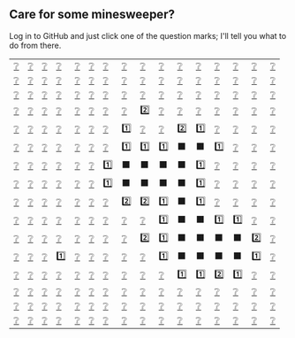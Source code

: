 ## Care for some minesweeper?
Log in to GitHub and just click one of the question marks; I'll tell you what to do from there.

|||||||||||||||||
|-|-|-|-|-|-|-|-|-|-|-|-|-|-|-|-|
[❔](https://github.com/forkpoweroutlet/forkpoweroutlet/issues/new?title=game_dig%20[0,0]&body=Replace+game_dig+with+game_flag+if+you+want+to+flag+a+square.+Click+Submit+new+issue+to+make+your+move.)|[❔](https://github.com/forkpoweroutlet/forkpoweroutlet/issues/new?title=game_dig%20[1,0]&body=Replace+game_dig+with+game_flag+if+you+want+to+flag+a+square.+Click+Submit+new+issue+to+make+your+move.)|[❔](https://github.com/forkpoweroutlet/forkpoweroutlet/issues/new?title=game_dig%20[2,0]&body=Replace+game_dig+with+game_flag+if+you+want+to+flag+a+square.+Click+Submit+new+issue+to+make+your+move.)|[❔](https://github.com/forkpoweroutlet/forkpoweroutlet/issues/new?title=game_dig%20[3,0]&body=Replace+game_dig+with+game_flag+if+you+want+to+flag+a+square.+Click+Submit+new+issue+to+make+your+move.)|[❔](https://github.com/forkpoweroutlet/forkpoweroutlet/issues/new?title=game_dig%20[4,0]&body=Replace+game_dig+with+game_flag+if+you+want+to+flag+a+square.+Click+Submit+new+issue+to+make+your+move.)|[❔](https://github.com/forkpoweroutlet/forkpoweroutlet/issues/new?title=game_dig%20[5,0]&body=Replace+game_dig+with+game_flag+if+you+want+to+flag+a+square.+Click+Submit+new+issue+to+make+your+move.)|[❔](https://github.com/forkpoweroutlet/forkpoweroutlet/issues/new?title=game_dig%20[6,0]&body=Replace+game_dig+with+game_flag+if+you+want+to+flag+a+square.+Click+Submit+new+issue+to+make+your+move.)|[❔](https://github.com/forkpoweroutlet/forkpoweroutlet/issues/new?title=game_dig%20[7,0]&body=Replace+game_dig+with+game_flag+if+you+want+to+flag+a+square.+Click+Submit+new+issue+to+make+your+move.)|[❔](https://github.com/forkpoweroutlet/forkpoweroutlet/issues/new?title=game_dig%20[8,0]&body=Replace+game_dig+with+game_flag+if+you+want+to+flag+a+square.+Click+Submit+new+issue+to+make+your+move.)|[❔](https://github.com/forkpoweroutlet/forkpoweroutlet/issues/new?title=game_dig%20[9,0]&body=Replace+game_dig+with+game_flag+if+you+want+to+flag+a+square.+Click+Submit+new+issue+to+make+your+move.)|[❔](https://github.com/forkpoweroutlet/forkpoweroutlet/issues/new?title=game_dig%20[10,0]&body=Replace+game_dig+with+game_flag+if+you+want+to+flag+a+square.+Click+Submit+new+issue+to+make+your+move.)|[❔](https://github.com/forkpoweroutlet/forkpoweroutlet/issues/new?title=game_dig%20[11,0]&body=Replace+game_dig+with+game_flag+if+you+want+to+flag+a+square.+Click+Submit+new+issue+to+make+your+move.)|[❔](https://github.com/forkpoweroutlet/forkpoweroutlet/issues/new?title=game_dig%20[12,0]&body=Replace+game_dig+with+game_flag+if+you+want+to+flag+a+square.+Click+Submit+new+issue+to+make+your+move.)|[❔](https://github.com/forkpoweroutlet/forkpoweroutlet/issues/new?title=game_dig%20[13,0]&body=Replace+game_dig+with+game_flag+if+you+want+to+flag+a+square.+Click+Submit+new+issue+to+make+your+move.)|[❔](https://github.com/forkpoweroutlet/forkpoweroutlet/issues/new?title=game_dig%20[14,0]&body=Replace+game_dig+with+game_flag+if+you+want+to+flag+a+square.+Click+Submit+new+issue+to+make+your+move.)|[❔](https://github.com/forkpoweroutlet/forkpoweroutlet/issues/new?title=game_dig%20[15,0]&body=Replace+game_dig+with+game_flag+if+you+want+to+flag+a+square.+Click+Submit+new+issue+to+make+your+move.)
[❔](https://github.com/forkpoweroutlet/forkpoweroutlet/issues/new?title=game_dig%20[0,1]&body=Replace+game_dig+with+game_flag+if+you+want+to+flag+a+square.+Click+Submit+new+issue+to+make+your+move.)|[❔](https://github.com/forkpoweroutlet/forkpoweroutlet/issues/new?title=game_dig%20[1,1]&body=Replace+game_dig+with+game_flag+if+you+want+to+flag+a+square.+Click+Submit+new+issue+to+make+your+move.)|[❔](https://github.com/forkpoweroutlet/forkpoweroutlet/issues/new?title=game_dig%20[2,1]&body=Replace+game_dig+with+game_flag+if+you+want+to+flag+a+square.+Click+Submit+new+issue+to+make+your+move.)|[❔](https://github.com/forkpoweroutlet/forkpoweroutlet/issues/new?title=game_dig%20[3,1]&body=Replace+game_dig+with+game_flag+if+you+want+to+flag+a+square.+Click+Submit+new+issue+to+make+your+move.)|[❔](https://github.com/forkpoweroutlet/forkpoweroutlet/issues/new?title=game_dig%20[4,1]&body=Replace+game_dig+with+game_flag+if+you+want+to+flag+a+square.+Click+Submit+new+issue+to+make+your+move.)|[❔](https://github.com/forkpoweroutlet/forkpoweroutlet/issues/new?title=game_dig%20[5,1]&body=Replace+game_dig+with+game_flag+if+you+want+to+flag+a+square.+Click+Submit+new+issue+to+make+your+move.)|[❔](https://github.com/forkpoweroutlet/forkpoweroutlet/issues/new?title=game_dig%20[6,1]&body=Replace+game_dig+with+game_flag+if+you+want+to+flag+a+square.+Click+Submit+new+issue+to+make+your+move.)|[❔](https://github.com/forkpoweroutlet/forkpoweroutlet/issues/new?title=game_dig%20[7,1]&body=Replace+game_dig+with+game_flag+if+you+want+to+flag+a+square.+Click+Submit+new+issue+to+make+your+move.)|[❔](https://github.com/forkpoweroutlet/forkpoweroutlet/issues/new?title=game_dig%20[8,1]&body=Replace+game_dig+with+game_flag+if+you+want+to+flag+a+square.+Click+Submit+new+issue+to+make+your+move.)|[❔](https://github.com/forkpoweroutlet/forkpoweroutlet/issues/new?title=game_dig%20[9,1]&body=Replace+game_dig+with+game_flag+if+you+want+to+flag+a+square.+Click+Submit+new+issue+to+make+your+move.)|[❔](https://github.com/forkpoweroutlet/forkpoweroutlet/issues/new?title=game_dig%20[10,1]&body=Replace+game_dig+with+game_flag+if+you+want+to+flag+a+square.+Click+Submit+new+issue+to+make+your+move.)|[❔](https://github.com/forkpoweroutlet/forkpoweroutlet/issues/new?title=game_dig%20[11,1]&body=Replace+game_dig+with+game_flag+if+you+want+to+flag+a+square.+Click+Submit+new+issue+to+make+your+move.)|[❔](https://github.com/forkpoweroutlet/forkpoweroutlet/issues/new?title=game_dig%20[12,1]&body=Replace+game_dig+with+game_flag+if+you+want+to+flag+a+square.+Click+Submit+new+issue+to+make+your+move.)|[❔](https://github.com/forkpoweroutlet/forkpoweroutlet/issues/new?title=game_dig%20[13,1]&body=Replace+game_dig+with+game_flag+if+you+want+to+flag+a+square.+Click+Submit+new+issue+to+make+your+move.)|[❔](https://github.com/forkpoweroutlet/forkpoweroutlet/issues/new?title=game_dig%20[14,1]&body=Replace+game_dig+with+game_flag+if+you+want+to+flag+a+square.+Click+Submit+new+issue+to+make+your+move.)|[❔](https://github.com/forkpoweroutlet/forkpoweroutlet/issues/new?title=game_dig%20[15,1]&body=Replace+game_dig+with+game_flag+if+you+want+to+flag+a+square.+Click+Submit+new+issue+to+make+your+move.)
[❔](https://github.com/forkpoweroutlet/forkpoweroutlet/issues/new?title=game_dig%20[0,2]&body=Replace+game_dig+with+game_flag+if+you+want+to+flag+a+square.+Click+Submit+new+issue+to+make+your+move.)|[❔](https://github.com/forkpoweroutlet/forkpoweroutlet/issues/new?title=game_dig%20[1,2]&body=Replace+game_dig+with+game_flag+if+you+want+to+flag+a+square.+Click+Submit+new+issue+to+make+your+move.)|[❔](https://github.com/forkpoweroutlet/forkpoweroutlet/issues/new?title=game_dig%20[2,2]&body=Replace+game_dig+with+game_flag+if+you+want+to+flag+a+square.+Click+Submit+new+issue+to+make+your+move.)|[❔](https://github.com/forkpoweroutlet/forkpoweroutlet/issues/new?title=game_dig%20[3,2]&body=Replace+game_dig+with+game_flag+if+you+want+to+flag+a+square.+Click+Submit+new+issue+to+make+your+move.)|[❔](https://github.com/forkpoweroutlet/forkpoweroutlet/issues/new?title=game_dig%20[4,2]&body=Replace+game_dig+with+game_flag+if+you+want+to+flag+a+square.+Click+Submit+new+issue+to+make+your+move.)|[❔](https://github.com/forkpoweroutlet/forkpoweroutlet/issues/new?title=game_dig%20[5,2]&body=Replace+game_dig+with+game_flag+if+you+want+to+flag+a+square.+Click+Submit+new+issue+to+make+your+move.)|[❔](https://github.com/forkpoweroutlet/forkpoweroutlet/issues/new?title=game_dig%20[6,2]&body=Replace+game_dig+with+game_flag+if+you+want+to+flag+a+square.+Click+Submit+new+issue+to+make+your+move.)|[❔](https://github.com/forkpoweroutlet/forkpoweroutlet/issues/new?title=game_dig%20[7,2]&body=Replace+game_dig+with+game_flag+if+you+want+to+flag+a+square.+Click+Submit+new+issue+to+make+your+move.)|[❔](https://github.com/forkpoweroutlet/forkpoweroutlet/issues/new?title=game_dig%20[8,2]&body=Replace+game_dig+with+game_flag+if+you+want+to+flag+a+square.+Click+Submit+new+issue+to+make+your+move.)|[❔](https://github.com/forkpoweroutlet/forkpoweroutlet/issues/new?title=game_dig%20[9,2]&body=Replace+game_dig+with+game_flag+if+you+want+to+flag+a+square.+Click+Submit+new+issue+to+make+your+move.)|[❔](https://github.com/forkpoweroutlet/forkpoweroutlet/issues/new?title=game_dig%20[10,2]&body=Replace+game_dig+with+game_flag+if+you+want+to+flag+a+square.+Click+Submit+new+issue+to+make+your+move.)|[❔](https://github.com/forkpoweroutlet/forkpoweroutlet/issues/new?title=game_dig%20[11,2]&body=Replace+game_dig+with+game_flag+if+you+want+to+flag+a+square.+Click+Submit+new+issue+to+make+your+move.)|[❔](https://github.com/forkpoweroutlet/forkpoweroutlet/issues/new?title=game_dig%20[12,2]&body=Replace+game_dig+with+game_flag+if+you+want+to+flag+a+square.+Click+Submit+new+issue+to+make+your+move.)|[❔](https://github.com/forkpoweroutlet/forkpoweroutlet/issues/new?title=game_dig%20[13,2]&body=Replace+game_dig+with+game_flag+if+you+want+to+flag+a+square.+Click+Submit+new+issue+to+make+your+move.)|[❔](https://github.com/forkpoweroutlet/forkpoweroutlet/issues/new?title=game_dig%20[14,2]&body=Replace+game_dig+with+game_flag+if+you+want+to+flag+a+square.+Click+Submit+new+issue+to+make+your+move.)|[❔](https://github.com/forkpoweroutlet/forkpoweroutlet/issues/new?title=game_dig%20[15,2]&body=Replace+game_dig+with+game_flag+if+you+want+to+flag+a+square.+Click+Submit+new+issue+to+make+your+move.)
[❔](https://github.com/forkpoweroutlet/forkpoweroutlet/issues/new?title=game_dig%20[0,3]&body=Replace+game_dig+with+game_flag+if+you+want+to+flag+a+square.+Click+Submit+new+issue+to+make+your+move.)|[❔](https://github.com/forkpoweroutlet/forkpoweroutlet/issues/new?title=game_dig%20[1,3]&body=Replace+game_dig+with+game_flag+if+you+want+to+flag+a+square.+Click+Submit+new+issue+to+make+your+move.)|[❔](https://github.com/forkpoweroutlet/forkpoweroutlet/issues/new?title=game_dig%20[2,3]&body=Replace+game_dig+with+game_flag+if+you+want+to+flag+a+square.+Click+Submit+new+issue+to+make+your+move.)|[❔](https://github.com/forkpoweroutlet/forkpoweroutlet/issues/new?title=game_dig%20[3,3]&body=Replace+game_dig+with+game_flag+if+you+want+to+flag+a+square.+Click+Submit+new+issue+to+make+your+move.)|[❔](https://github.com/forkpoweroutlet/forkpoweroutlet/issues/new?title=game_dig%20[4,3]&body=Replace+game_dig+with+game_flag+if+you+want+to+flag+a+square.+Click+Submit+new+issue+to+make+your+move.)|[❔](https://github.com/forkpoweroutlet/forkpoweroutlet/issues/new?title=game_dig%20[5,3]&body=Replace+game_dig+with+game_flag+if+you+want+to+flag+a+square.+Click+Submit+new+issue+to+make+your+move.)|[❔](https://github.com/forkpoweroutlet/forkpoweroutlet/issues/new?title=game_dig%20[6,3]&body=Replace+game_dig+with+game_flag+if+you+want+to+flag+a+square.+Click+Submit+new+issue+to+make+your+move.)|[❔](https://github.com/forkpoweroutlet/forkpoweroutlet/issues/new?title=game_dig%20[7,3]&body=Replace+game_dig+with+game_flag+if+you+want+to+flag+a+square.+Click+Submit+new+issue+to+make+your+move.)|2️⃣|[❔](https://github.com/forkpoweroutlet/forkpoweroutlet/issues/new?title=game_dig%20[9,3]&body=Replace+game_dig+with+game_flag+if+you+want+to+flag+a+square.+Click+Submit+new+issue+to+make+your+move.)|[❔](https://github.com/forkpoweroutlet/forkpoweroutlet/issues/new?title=game_dig%20[10,3]&body=Replace+game_dig+with+game_flag+if+you+want+to+flag+a+square.+Click+Submit+new+issue+to+make+your+move.)|[❔](https://github.com/forkpoweroutlet/forkpoweroutlet/issues/new?title=game_dig%20[11,3]&body=Replace+game_dig+with+game_flag+if+you+want+to+flag+a+square.+Click+Submit+new+issue+to+make+your+move.)|[❔](https://github.com/forkpoweroutlet/forkpoweroutlet/issues/new?title=game_dig%20[12,3]&body=Replace+game_dig+with+game_flag+if+you+want+to+flag+a+square.+Click+Submit+new+issue+to+make+your+move.)|[❔](https://github.com/forkpoweroutlet/forkpoweroutlet/issues/new?title=game_dig%20[13,3]&body=Replace+game_dig+with+game_flag+if+you+want+to+flag+a+square.+Click+Submit+new+issue+to+make+your+move.)|[❔](https://github.com/forkpoweroutlet/forkpoweroutlet/issues/new?title=game_dig%20[14,3]&body=Replace+game_dig+with+game_flag+if+you+want+to+flag+a+square.+Click+Submit+new+issue+to+make+your+move.)|[❔](https://github.com/forkpoweroutlet/forkpoweroutlet/issues/new?title=game_dig%20[15,3]&body=Replace+game_dig+with+game_flag+if+you+want+to+flag+a+square.+Click+Submit+new+issue+to+make+your+move.)
[❔](https://github.com/forkpoweroutlet/forkpoweroutlet/issues/new?title=game_dig%20[0,4]&body=Replace+game_dig+with+game_flag+if+you+want+to+flag+a+square.+Click+Submit+new+issue+to+make+your+move.)|[❔](https://github.com/forkpoweroutlet/forkpoweroutlet/issues/new?title=game_dig%20[1,4]&body=Replace+game_dig+with+game_flag+if+you+want+to+flag+a+square.+Click+Submit+new+issue+to+make+your+move.)|[❔](https://github.com/forkpoweroutlet/forkpoweroutlet/issues/new?title=game_dig%20[2,4]&body=Replace+game_dig+with+game_flag+if+you+want+to+flag+a+square.+Click+Submit+new+issue+to+make+your+move.)|[❔](https://github.com/forkpoweroutlet/forkpoweroutlet/issues/new?title=game_dig%20[3,4]&body=Replace+game_dig+with+game_flag+if+you+want+to+flag+a+square.+Click+Submit+new+issue+to+make+your+move.)|[❔](https://github.com/forkpoweroutlet/forkpoweroutlet/issues/new?title=game_dig%20[4,4]&body=Replace+game_dig+with+game_flag+if+you+want+to+flag+a+square.+Click+Submit+new+issue+to+make+your+move.)|[❔](https://github.com/forkpoweroutlet/forkpoweroutlet/issues/new?title=game_dig%20[5,4]&body=Replace+game_dig+with+game_flag+if+you+want+to+flag+a+square.+Click+Submit+new+issue+to+make+your+move.)|[❔](https://github.com/forkpoweroutlet/forkpoweroutlet/issues/new?title=game_dig%20[6,4]&body=Replace+game_dig+with+game_flag+if+you+want+to+flag+a+square.+Click+Submit+new+issue+to+make+your+move.)|1️⃣|[❔](https://github.com/forkpoweroutlet/forkpoweroutlet/issues/new?title=game_dig%20[8,4]&body=Replace+game_dig+with+game_flag+if+you+want+to+flag+a+square.+Click+Submit+new+issue+to+make+your+move.)|[❔](https://github.com/forkpoweroutlet/forkpoweroutlet/issues/new?title=game_dig%20[9,4]&body=Replace+game_dig+with+game_flag+if+you+want+to+flag+a+square.+Click+Submit+new+issue+to+make+your+move.)|2️⃣|1️⃣|[❔](https://github.com/forkpoweroutlet/forkpoweroutlet/issues/new?title=game_dig%20[12,4]&body=Replace+game_dig+with+game_flag+if+you+want+to+flag+a+square.+Click+Submit+new+issue+to+make+your+move.)|[❔](https://github.com/forkpoweroutlet/forkpoweroutlet/issues/new?title=game_dig%20[13,4]&body=Replace+game_dig+with+game_flag+if+you+want+to+flag+a+square.+Click+Submit+new+issue+to+make+your+move.)|[❔](https://github.com/forkpoweroutlet/forkpoweroutlet/issues/new?title=game_dig%20[14,4]&body=Replace+game_dig+with+game_flag+if+you+want+to+flag+a+square.+Click+Submit+new+issue+to+make+your+move.)|[❔](https://github.com/forkpoweroutlet/forkpoweroutlet/issues/new?title=game_dig%20[15,4]&body=Replace+game_dig+with+game_flag+if+you+want+to+flag+a+square.+Click+Submit+new+issue+to+make+your+move.)
[❔](https://github.com/forkpoweroutlet/forkpoweroutlet/issues/new?title=game_dig%20[0,5]&body=Replace+game_dig+with+game_flag+if+you+want+to+flag+a+square.+Click+Submit+new+issue+to+make+your+move.)|[❔](https://github.com/forkpoweroutlet/forkpoweroutlet/issues/new?title=game_dig%20[1,5]&body=Replace+game_dig+with+game_flag+if+you+want+to+flag+a+square.+Click+Submit+new+issue+to+make+your+move.)|[❔](https://github.com/forkpoweroutlet/forkpoweroutlet/issues/new?title=game_dig%20[2,5]&body=Replace+game_dig+with+game_flag+if+you+want+to+flag+a+square.+Click+Submit+new+issue+to+make+your+move.)|[❔](https://github.com/forkpoweroutlet/forkpoweroutlet/issues/new?title=game_dig%20[3,5]&body=Replace+game_dig+with+game_flag+if+you+want+to+flag+a+square.+Click+Submit+new+issue+to+make+your+move.)|[❔](https://github.com/forkpoweroutlet/forkpoweroutlet/issues/new?title=game_dig%20[4,5]&body=Replace+game_dig+with+game_flag+if+you+want+to+flag+a+square.+Click+Submit+new+issue+to+make+your+move.)|[❔](https://github.com/forkpoweroutlet/forkpoweroutlet/issues/new?title=game_dig%20[5,5]&body=Replace+game_dig+with+game_flag+if+you+want+to+flag+a+square.+Click+Submit+new+issue+to+make+your+move.)|[❔](https://github.com/forkpoweroutlet/forkpoweroutlet/issues/new?title=game_dig%20[6,5]&body=Replace+game_dig+with+game_flag+if+you+want+to+flag+a+square.+Click+Submit+new+issue+to+make+your+move.)|1️⃣|1️⃣|1️⃣|⬛|⬛|1️⃣|[❔](https://github.com/forkpoweroutlet/forkpoweroutlet/issues/new?title=game_dig%20[13,5]&body=Replace+game_dig+with+game_flag+if+you+want+to+flag+a+square.+Click+Submit+new+issue+to+make+your+move.)|[❔](https://github.com/forkpoweroutlet/forkpoweroutlet/issues/new?title=game_dig%20[14,5]&body=Replace+game_dig+with+game_flag+if+you+want+to+flag+a+square.+Click+Submit+new+issue+to+make+your+move.)|[❔](https://github.com/forkpoweroutlet/forkpoweroutlet/issues/new?title=game_dig%20[15,5]&body=Replace+game_dig+with+game_flag+if+you+want+to+flag+a+square.+Click+Submit+new+issue+to+make+your+move.)
[❔](https://github.com/forkpoweroutlet/forkpoweroutlet/issues/new?title=game_dig%20[0,6]&body=Replace+game_dig+with+game_flag+if+you+want+to+flag+a+square.+Click+Submit+new+issue+to+make+your+move.)|[❔](https://github.com/forkpoweroutlet/forkpoweroutlet/issues/new?title=game_dig%20[1,6]&body=Replace+game_dig+with+game_flag+if+you+want+to+flag+a+square.+Click+Submit+new+issue+to+make+your+move.)|[❔](https://github.com/forkpoweroutlet/forkpoweroutlet/issues/new?title=game_dig%20[2,6]&body=Replace+game_dig+with+game_flag+if+you+want+to+flag+a+square.+Click+Submit+new+issue+to+make+your+move.)|[❔](https://github.com/forkpoweroutlet/forkpoweroutlet/issues/new?title=game_dig%20[3,6]&body=Replace+game_dig+with+game_flag+if+you+want+to+flag+a+square.+Click+Submit+new+issue+to+make+your+move.)|[❔](https://github.com/forkpoweroutlet/forkpoweroutlet/issues/new?title=game_dig%20[4,6]&body=Replace+game_dig+with+game_flag+if+you+want+to+flag+a+square.+Click+Submit+new+issue+to+make+your+move.)|[❔](https://github.com/forkpoweroutlet/forkpoweroutlet/issues/new?title=game_dig%20[5,6]&body=Replace+game_dig+with+game_flag+if+you+want+to+flag+a+square.+Click+Submit+new+issue+to+make+your+move.)|1️⃣|⬛|⬛|⬛|⬛|1️⃣|[❔](https://github.com/forkpoweroutlet/forkpoweroutlet/issues/new?title=game_dig%20[12,6]&body=Replace+game_dig+with+game_flag+if+you+want+to+flag+a+square.+Click+Submit+new+issue+to+make+your+move.)|[❔](https://github.com/forkpoweroutlet/forkpoweroutlet/issues/new?title=game_dig%20[13,6]&body=Replace+game_dig+with+game_flag+if+you+want+to+flag+a+square.+Click+Submit+new+issue+to+make+your+move.)|[❔](https://github.com/forkpoweroutlet/forkpoweroutlet/issues/new?title=game_dig%20[14,6]&body=Replace+game_dig+with+game_flag+if+you+want+to+flag+a+square.+Click+Submit+new+issue+to+make+your+move.)|[❔](https://github.com/forkpoweroutlet/forkpoweroutlet/issues/new?title=game_dig%20[15,6]&body=Replace+game_dig+with+game_flag+if+you+want+to+flag+a+square.+Click+Submit+new+issue+to+make+your+move.)
[❔](https://github.com/forkpoweroutlet/forkpoweroutlet/issues/new?title=game_dig%20[0,7]&body=Replace+game_dig+with+game_flag+if+you+want+to+flag+a+square.+Click+Submit+new+issue+to+make+your+move.)|[❔](https://github.com/forkpoweroutlet/forkpoweroutlet/issues/new?title=game_dig%20[1,7]&body=Replace+game_dig+with+game_flag+if+you+want+to+flag+a+square.+Click+Submit+new+issue+to+make+your+move.)|[❔](https://github.com/forkpoweroutlet/forkpoweroutlet/issues/new?title=game_dig%20[2,7]&body=Replace+game_dig+with+game_flag+if+you+want+to+flag+a+square.+Click+Submit+new+issue+to+make+your+move.)|[❔](https://github.com/forkpoweroutlet/forkpoweroutlet/issues/new?title=game_dig%20[3,7]&body=Replace+game_dig+with+game_flag+if+you+want+to+flag+a+square.+Click+Submit+new+issue+to+make+your+move.)|[❔](https://github.com/forkpoweroutlet/forkpoweroutlet/issues/new?title=game_dig%20[4,7]&body=Replace+game_dig+with+game_flag+if+you+want+to+flag+a+square.+Click+Submit+new+issue+to+make+your+move.)|[❔](https://github.com/forkpoweroutlet/forkpoweroutlet/issues/new?title=game_dig%20[5,7]&body=Replace+game_dig+with+game_flag+if+you+want+to+flag+a+square.+Click+Submit+new+issue+to+make+your+move.)|1️⃣|⬛|⬛|⬛|⬛|1️⃣|[❔](https://github.com/forkpoweroutlet/forkpoweroutlet/issues/new?title=game_dig%20[12,7]&body=Replace+game_dig+with+game_flag+if+you+want+to+flag+a+square.+Click+Submit+new+issue+to+make+your+move.)|[❔](https://github.com/forkpoweroutlet/forkpoweroutlet/issues/new?title=game_dig%20[13,7]&body=Replace+game_dig+with+game_flag+if+you+want+to+flag+a+square.+Click+Submit+new+issue+to+make+your+move.)|[❔](https://github.com/forkpoweroutlet/forkpoweroutlet/issues/new?title=game_dig%20[14,7]&body=Replace+game_dig+with+game_flag+if+you+want+to+flag+a+square.+Click+Submit+new+issue+to+make+your+move.)|[❔](https://github.com/forkpoweroutlet/forkpoweroutlet/issues/new?title=game_dig%20[15,7]&body=Replace+game_dig+with+game_flag+if+you+want+to+flag+a+square.+Click+Submit+new+issue+to+make+your+move.)
[❔](https://github.com/forkpoweroutlet/forkpoweroutlet/issues/new?title=game_dig%20[0,8]&body=Replace+game_dig+with+game_flag+if+you+want+to+flag+a+square.+Click+Submit+new+issue+to+make+your+move.)|[❔](https://github.com/forkpoweroutlet/forkpoweroutlet/issues/new?title=game_dig%20[1,8]&body=Replace+game_dig+with+game_flag+if+you+want+to+flag+a+square.+Click+Submit+new+issue+to+make+your+move.)|[❔](https://github.com/forkpoweroutlet/forkpoweroutlet/issues/new?title=game_dig%20[2,8]&body=Replace+game_dig+with+game_flag+if+you+want+to+flag+a+square.+Click+Submit+new+issue+to+make+your+move.)|[❔](https://github.com/forkpoweroutlet/forkpoweroutlet/issues/new?title=game_dig%20[3,8]&body=Replace+game_dig+with+game_flag+if+you+want+to+flag+a+square.+Click+Submit+new+issue+to+make+your+move.)|[❔](https://github.com/forkpoweroutlet/forkpoweroutlet/issues/new?title=game_dig%20[4,8]&body=Replace+game_dig+with+game_flag+if+you+want+to+flag+a+square.+Click+Submit+new+issue+to+make+your+move.)|[❔](https://github.com/forkpoweroutlet/forkpoweroutlet/issues/new?title=game_dig%20[5,8]&body=Replace+game_dig+with+game_flag+if+you+want+to+flag+a+square.+Click+Submit+new+issue+to+make+your+move.)|[❔](https://github.com/forkpoweroutlet/forkpoweroutlet/issues/new?title=game_dig%20[6,8]&body=Replace+game_dig+with+game_flag+if+you+want+to+flag+a+square.+Click+Submit+new+issue+to+make+your+move.)|2️⃣|2️⃣|1️⃣|⬛|1️⃣|[❔](https://github.com/forkpoweroutlet/forkpoweroutlet/issues/new?title=game_dig%20[12,8]&body=Replace+game_dig+with+game_flag+if+you+want+to+flag+a+square.+Click+Submit+new+issue+to+make+your+move.)|[❔](https://github.com/forkpoweroutlet/forkpoweroutlet/issues/new?title=game_dig%20[13,8]&body=Replace+game_dig+with+game_flag+if+you+want+to+flag+a+square.+Click+Submit+new+issue+to+make+your+move.)|[❔](https://github.com/forkpoweroutlet/forkpoweroutlet/issues/new?title=game_dig%20[14,8]&body=Replace+game_dig+with+game_flag+if+you+want+to+flag+a+square.+Click+Submit+new+issue+to+make+your+move.)|[❔](https://github.com/forkpoweroutlet/forkpoweroutlet/issues/new?title=game_dig%20[15,8]&body=Replace+game_dig+with+game_flag+if+you+want+to+flag+a+square.+Click+Submit+new+issue+to+make+your+move.)
[❔](https://github.com/forkpoweroutlet/forkpoweroutlet/issues/new?title=game_dig%20[0,9]&body=Replace+game_dig+with+game_flag+if+you+want+to+flag+a+square.+Click+Submit+new+issue+to+make+your+move.)|[❔](https://github.com/forkpoweroutlet/forkpoweroutlet/issues/new?title=game_dig%20[1,9]&body=Replace+game_dig+with+game_flag+if+you+want+to+flag+a+square.+Click+Submit+new+issue+to+make+your+move.)|[❔](https://github.com/forkpoweroutlet/forkpoweroutlet/issues/new?title=game_dig%20[2,9]&body=Replace+game_dig+with+game_flag+if+you+want+to+flag+a+square.+Click+Submit+new+issue+to+make+your+move.)|[❔](https://github.com/forkpoweroutlet/forkpoweroutlet/issues/new?title=game_dig%20[3,9]&body=Replace+game_dig+with+game_flag+if+you+want+to+flag+a+square.+Click+Submit+new+issue+to+make+your+move.)|[❔](https://github.com/forkpoweroutlet/forkpoweroutlet/issues/new?title=game_dig%20[4,9]&body=Replace+game_dig+with+game_flag+if+you+want+to+flag+a+square.+Click+Submit+new+issue+to+make+your+move.)|[❔](https://github.com/forkpoweroutlet/forkpoweroutlet/issues/new?title=game_dig%20[5,9]&body=Replace+game_dig+with+game_flag+if+you+want+to+flag+a+square.+Click+Submit+new+issue+to+make+your+move.)|[❔](https://github.com/forkpoweroutlet/forkpoweroutlet/issues/new?title=game_dig%20[6,9]&body=Replace+game_dig+with+game_flag+if+you+want+to+flag+a+square.+Click+Submit+new+issue+to+make+your+move.)|[❔](https://github.com/forkpoweroutlet/forkpoweroutlet/issues/new?title=game_dig%20[7,9]&body=Replace+game_dig+with+game_flag+if+you+want+to+flag+a+square.+Click+Submit+new+issue+to+make+your+move.)|[❔](https://github.com/forkpoweroutlet/forkpoweroutlet/issues/new?title=game_dig%20[8,9]&body=Replace+game_dig+with+game_flag+if+you+want+to+flag+a+square.+Click+Submit+new+issue+to+make+your+move.)|1️⃣|⬛|⬛|1️⃣|1️⃣|[❔](https://github.com/forkpoweroutlet/forkpoweroutlet/issues/new?title=game_dig%20[14,9]&body=Replace+game_dig+with+game_flag+if+you+want+to+flag+a+square.+Click+Submit+new+issue+to+make+your+move.)|[❔](https://github.com/forkpoweroutlet/forkpoweroutlet/issues/new?title=game_dig%20[15,9]&body=Replace+game_dig+with+game_flag+if+you+want+to+flag+a+square.+Click+Submit+new+issue+to+make+your+move.)
[❔](https://github.com/forkpoweroutlet/forkpoweroutlet/issues/new?title=game_dig%20[0,10]&body=Replace+game_dig+with+game_flag+if+you+want+to+flag+a+square.+Click+Submit+new+issue+to+make+your+move.)|[❔](https://github.com/forkpoweroutlet/forkpoweroutlet/issues/new?title=game_dig%20[1,10]&body=Replace+game_dig+with+game_flag+if+you+want+to+flag+a+square.+Click+Submit+new+issue+to+make+your+move.)|[❔](https://github.com/forkpoweroutlet/forkpoweroutlet/issues/new?title=game_dig%20[2,10]&body=Replace+game_dig+with+game_flag+if+you+want+to+flag+a+square.+Click+Submit+new+issue+to+make+your+move.)|[❔](https://github.com/forkpoweroutlet/forkpoweroutlet/issues/new?title=game_dig%20[3,10]&body=Replace+game_dig+with+game_flag+if+you+want+to+flag+a+square.+Click+Submit+new+issue+to+make+your+move.)|[❔](https://github.com/forkpoweroutlet/forkpoweroutlet/issues/new?title=game_dig%20[4,10]&body=Replace+game_dig+with+game_flag+if+you+want+to+flag+a+square.+Click+Submit+new+issue+to+make+your+move.)|[❔](https://github.com/forkpoweroutlet/forkpoweroutlet/issues/new?title=game_dig%20[5,10]&body=Replace+game_dig+with+game_flag+if+you+want+to+flag+a+square.+Click+Submit+new+issue+to+make+your+move.)|[❔](https://github.com/forkpoweroutlet/forkpoweroutlet/issues/new?title=game_dig%20[6,10]&body=Replace+game_dig+with+game_flag+if+you+want+to+flag+a+square.+Click+Submit+new+issue+to+make+your+move.)|[❔](https://github.com/forkpoweroutlet/forkpoweroutlet/issues/new?title=game_dig%20[7,10]&body=Replace+game_dig+with+game_flag+if+you+want+to+flag+a+square.+Click+Submit+new+issue+to+make+your+move.)|2️⃣|1️⃣|⬛|⬛|⬛|⬛|2️⃣|[❔](https://github.com/forkpoweroutlet/forkpoweroutlet/issues/new?title=game_dig%20[15,10]&body=Replace+game_dig+with+game_flag+if+you+want+to+flag+a+square.+Click+Submit+new+issue+to+make+your+move.)
[❔](https://github.com/forkpoweroutlet/forkpoweroutlet/issues/new?title=game_dig%20[0,11]&body=Replace+game_dig+with+game_flag+if+you+want+to+flag+a+square.+Click+Submit+new+issue+to+make+your+move.)|[❔](https://github.com/forkpoweroutlet/forkpoweroutlet/issues/new?title=game_dig%20[1,11]&body=Replace+game_dig+with+game_flag+if+you+want+to+flag+a+square.+Click+Submit+new+issue+to+make+your+move.)|[❔](https://github.com/forkpoweroutlet/forkpoweroutlet/issues/new?title=game_dig%20[2,11]&body=Replace+game_dig+with+game_flag+if+you+want+to+flag+a+square.+Click+Submit+new+issue+to+make+your+move.)|1️⃣|[❔](https://github.com/forkpoweroutlet/forkpoweroutlet/issues/new?title=game_dig%20[4,11]&body=Replace+game_dig+with+game_flag+if+you+want+to+flag+a+square.+Click+Submit+new+issue+to+make+your+move.)|[❔](https://github.com/forkpoweroutlet/forkpoweroutlet/issues/new?title=game_dig%20[5,11]&body=Replace+game_dig+with+game_flag+if+you+want+to+flag+a+square.+Click+Submit+new+issue+to+make+your+move.)|[❔](https://github.com/forkpoweroutlet/forkpoweroutlet/issues/new?title=game_dig%20[6,11]&body=Replace+game_dig+with+game_flag+if+you+want+to+flag+a+square.+Click+Submit+new+issue+to+make+your+move.)|[❔](https://github.com/forkpoweroutlet/forkpoweroutlet/issues/new?title=game_dig%20[7,11]&body=Replace+game_dig+with+game_flag+if+you+want+to+flag+a+square.+Click+Submit+new+issue+to+make+your+move.)|[❔](https://github.com/forkpoweroutlet/forkpoweroutlet/issues/new?title=game_dig%20[8,11]&body=Replace+game_dig+with+game_flag+if+you+want+to+flag+a+square.+Click+Submit+new+issue+to+make+your+move.)|1️⃣|⬛|⬛|⬛|⬛|1️⃣|[❔](https://github.com/forkpoweroutlet/forkpoweroutlet/issues/new?title=game_dig%20[15,11]&body=Replace+game_dig+with+game_flag+if+you+want+to+flag+a+square.+Click+Submit+new+issue+to+make+your+move.)
[❔](https://github.com/forkpoweroutlet/forkpoweroutlet/issues/new?title=game_dig%20[0,12]&body=Replace+game_dig+with+game_flag+if+you+want+to+flag+a+square.+Click+Submit+new+issue+to+make+your+move.)|[❔](https://github.com/forkpoweroutlet/forkpoweroutlet/issues/new?title=game_dig%20[1,12]&body=Replace+game_dig+with+game_flag+if+you+want+to+flag+a+square.+Click+Submit+new+issue+to+make+your+move.)|[❔](https://github.com/forkpoweroutlet/forkpoweroutlet/issues/new?title=game_dig%20[2,12]&body=Replace+game_dig+with+game_flag+if+you+want+to+flag+a+square.+Click+Submit+new+issue+to+make+your+move.)|[❔](https://github.com/forkpoweroutlet/forkpoweroutlet/issues/new?title=game_dig%20[3,12]&body=Replace+game_dig+with+game_flag+if+you+want+to+flag+a+square.+Click+Submit+new+issue+to+make+your+move.)|[❔](https://github.com/forkpoweroutlet/forkpoweroutlet/issues/new?title=game_dig%20[4,12]&body=Replace+game_dig+with+game_flag+if+you+want+to+flag+a+square.+Click+Submit+new+issue+to+make+your+move.)|[❔](https://github.com/forkpoweroutlet/forkpoweroutlet/issues/new?title=game_dig%20[5,12]&body=Replace+game_dig+with+game_flag+if+you+want+to+flag+a+square.+Click+Submit+new+issue+to+make+your+move.)|[❔](https://github.com/forkpoweroutlet/forkpoweroutlet/issues/new?title=game_dig%20[6,12]&body=Replace+game_dig+with+game_flag+if+you+want+to+flag+a+square.+Click+Submit+new+issue+to+make+your+move.)|[❔](https://github.com/forkpoweroutlet/forkpoweroutlet/issues/new?title=game_dig%20[7,12]&body=Replace+game_dig+with+game_flag+if+you+want+to+flag+a+square.+Click+Submit+new+issue+to+make+your+move.)|[❔](https://github.com/forkpoweroutlet/forkpoweroutlet/issues/new?title=game_dig%20[8,12]&body=Replace+game_dig+with+game_flag+if+you+want+to+flag+a+square.+Click+Submit+new+issue+to+make+your+move.)|[❔](https://github.com/forkpoweroutlet/forkpoweroutlet/issues/new?title=game_dig%20[9,12]&body=Replace+game_dig+with+game_flag+if+you+want+to+flag+a+square.+Click+Submit+new+issue+to+make+your+move.)|1️⃣|1️⃣|2️⃣|1️⃣|[❔](https://github.com/forkpoweroutlet/forkpoweroutlet/issues/new?title=game_dig%20[14,12]&body=Replace+game_dig+with+game_flag+if+you+want+to+flag+a+square.+Click+Submit+new+issue+to+make+your+move.)|[❔](https://github.com/forkpoweroutlet/forkpoweroutlet/issues/new?title=game_dig%20[15,12]&body=Replace+game_dig+with+game_flag+if+you+want+to+flag+a+square.+Click+Submit+new+issue+to+make+your+move.)
[❔](https://github.com/forkpoweroutlet/forkpoweroutlet/issues/new?title=game_dig%20[0,13]&body=Replace+game_dig+with+game_flag+if+you+want+to+flag+a+square.+Click+Submit+new+issue+to+make+your+move.)|[❔](https://github.com/forkpoweroutlet/forkpoweroutlet/issues/new?title=game_dig%20[1,13]&body=Replace+game_dig+with+game_flag+if+you+want+to+flag+a+square.+Click+Submit+new+issue+to+make+your+move.)|[❔](https://github.com/forkpoweroutlet/forkpoweroutlet/issues/new?title=game_dig%20[2,13]&body=Replace+game_dig+with+game_flag+if+you+want+to+flag+a+square.+Click+Submit+new+issue+to+make+your+move.)|[❔](https://github.com/forkpoweroutlet/forkpoweroutlet/issues/new?title=game_dig%20[3,13]&body=Replace+game_dig+with+game_flag+if+you+want+to+flag+a+square.+Click+Submit+new+issue+to+make+your+move.)|[❔](https://github.com/forkpoweroutlet/forkpoweroutlet/issues/new?title=game_dig%20[4,13]&body=Replace+game_dig+with+game_flag+if+you+want+to+flag+a+square.+Click+Submit+new+issue+to+make+your+move.)|[❔](https://github.com/forkpoweroutlet/forkpoweroutlet/issues/new?title=game_dig%20[5,13]&body=Replace+game_dig+with+game_flag+if+you+want+to+flag+a+square.+Click+Submit+new+issue+to+make+your+move.)|[❔](https://github.com/forkpoweroutlet/forkpoweroutlet/issues/new?title=game_dig%20[6,13]&body=Replace+game_dig+with+game_flag+if+you+want+to+flag+a+square.+Click+Submit+new+issue+to+make+your+move.)|[❔](https://github.com/forkpoweroutlet/forkpoweroutlet/issues/new?title=game_dig%20[7,13]&body=Replace+game_dig+with+game_flag+if+you+want+to+flag+a+square.+Click+Submit+new+issue+to+make+your+move.)|[❔](https://github.com/forkpoweroutlet/forkpoweroutlet/issues/new?title=game_dig%20[8,13]&body=Replace+game_dig+with+game_flag+if+you+want+to+flag+a+square.+Click+Submit+new+issue+to+make+your+move.)|[❔](https://github.com/forkpoweroutlet/forkpoweroutlet/issues/new?title=game_dig%20[9,13]&body=Replace+game_dig+with+game_flag+if+you+want+to+flag+a+square.+Click+Submit+new+issue+to+make+your+move.)|[❔](https://github.com/forkpoweroutlet/forkpoweroutlet/issues/new?title=game_dig%20[10,13]&body=Replace+game_dig+with+game_flag+if+you+want+to+flag+a+square.+Click+Submit+new+issue+to+make+your+move.)|[❔](https://github.com/forkpoweroutlet/forkpoweroutlet/issues/new?title=game_dig%20[11,13]&body=Replace+game_dig+with+game_flag+if+you+want+to+flag+a+square.+Click+Submit+new+issue+to+make+your+move.)|[❔](https://github.com/forkpoweroutlet/forkpoweroutlet/issues/new?title=game_dig%20[12,13]&body=Replace+game_dig+with+game_flag+if+you+want+to+flag+a+square.+Click+Submit+new+issue+to+make+your+move.)|[❔](https://github.com/forkpoweroutlet/forkpoweroutlet/issues/new?title=game_dig%20[13,13]&body=Replace+game_dig+with+game_flag+if+you+want+to+flag+a+square.+Click+Submit+new+issue+to+make+your+move.)|[❔](https://github.com/forkpoweroutlet/forkpoweroutlet/issues/new?title=game_dig%20[14,13]&body=Replace+game_dig+with+game_flag+if+you+want+to+flag+a+square.+Click+Submit+new+issue+to+make+your+move.)|[❔](https://github.com/forkpoweroutlet/forkpoweroutlet/issues/new?title=game_dig%20[15,13]&body=Replace+game_dig+with+game_flag+if+you+want+to+flag+a+square.+Click+Submit+new+issue+to+make+your+move.)
[❔](https://github.com/forkpoweroutlet/forkpoweroutlet/issues/new?title=game_dig%20[0,14]&body=Replace+game_dig+with+game_flag+if+you+want+to+flag+a+square.+Click+Submit+new+issue+to+make+your+move.)|[❔](https://github.com/forkpoweroutlet/forkpoweroutlet/issues/new?title=game_dig%20[1,14]&body=Replace+game_dig+with+game_flag+if+you+want+to+flag+a+square.+Click+Submit+new+issue+to+make+your+move.)|[❔](https://github.com/forkpoweroutlet/forkpoweroutlet/issues/new?title=game_dig%20[2,14]&body=Replace+game_dig+with+game_flag+if+you+want+to+flag+a+square.+Click+Submit+new+issue+to+make+your+move.)|[❔](https://github.com/forkpoweroutlet/forkpoweroutlet/issues/new?title=game_dig%20[3,14]&body=Replace+game_dig+with+game_flag+if+you+want+to+flag+a+square.+Click+Submit+new+issue+to+make+your+move.)|[❔](https://github.com/forkpoweroutlet/forkpoweroutlet/issues/new?title=game_dig%20[4,14]&body=Replace+game_dig+with+game_flag+if+you+want+to+flag+a+square.+Click+Submit+new+issue+to+make+your+move.)|[❔](https://github.com/forkpoweroutlet/forkpoweroutlet/issues/new?title=game_dig%20[5,14]&body=Replace+game_dig+with+game_flag+if+you+want+to+flag+a+square.+Click+Submit+new+issue+to+make+your+move.)|[❔](https://github.com/forkpoweroutlet/forkpoweroutlet/issues/new?title=game_dig%20[6,14]&body=Replace+game_dig+with+game_flag+if+you+want+to+flag+a+square.+Click+Submit+new+issue+to+make+your+move.)|[❔](https://github.com/forkpoweroutlet/forkpoweroutlet/issues/new?title=game_dig%20[7,14]&body=Replace+game_dig+with+game_flag+if+you+want+to+flag+a+square.+Click+Submit+new+issue+to+make+your+move.)|[❔](https://github.com/forkpoweroutlet/forkpoweroutlet/issues/new?title=game_dig%20[8,14]&body=Replace+game_dig+with+game_flag+if+you+want+to+flag+a+square.+Click+Submit+new+issue+to+make+your+move.)|[❔](https://github.com/forkpoweroutlet/forkpoweroutlet/issues/new?title=game_dig%20[9,14]&body=Replace+game_dig+with+game_flag+if+you+want+to+flag+a+square.+Click+Submit+new+issue+to+make+your+move.)|[❔](https://github.com/forkpoweroutlet/forkpoweroutlet/issues/new?title=game_dig%20[10,14]&body=Replace+game_dig+with+game_flag+if+you+want+to+flag+a+square.+Click+Submit+new+issue+to+make+your+move.)|[❔](https://github.com/forkpoweroutlet/forkpoweroutlet/issues/new?title=game_dig%20[11,14]&body=Replace+game_dig+with+game_flag+if+you+want+to+flag+a+square.+Click+Submit+new+issue+to+make+your+move.)|[❔](https://github.com/forkpoweroutlet/forkpoweroutlet/issues/new?title=game_dig%20[12,14]&body=Replace+game_dig+with+game_flag+if+you+want+to+flag+a+square.+Click+Submit+new+issue+to+make+your+move.)|[❔](https://github.com/forkpoweroutlet/forkpoweroutlet/issues/new?title=game_dig%20[13,14]&body=Replace+game_dig+with+game_flag+if+you+want+to+flag+a+square.+Click+Submit+new+issue+to+make+your+move.)|[❔](https://github.com/forkpoweroutlet/forkpoweroutlet/issues/new?title=game_dig%20[14,14]&body=Replace+game_dig+with+game_flag+if+you+want+to+flag+a+square.+Click+Submit+new+issue+to+make+your+move.)|[❔](https://github.com/forkpoweroutlet/forkpoweroutlet/issues/new?title=game_dig%20[15,14]&body=Replace+game_dig+with+game_flag+if+you+want+to+flag+a+square.+Click+Submit+new+issue+to+make+your+move.)
[❔](https://github.com/forkpoweroutlet/forkpoweroutlet/issues/new?title=game_dig%20[0,15]&body=Replace+game_dig+with+game_flag+if+you+want+to+flag+a+square.+Click+Submit+new+issue+to+make+your+move.)|[❔](https://github.com/forkpoweroutlet/forkpoweroutlet/issues/new?title=game_dig%20[1,15]&body=Replace+game_dig+with+game_flag+if+you+want+to+flag+a+square.+Click+Submit+new+issue+to+make+your+move.)|[❔](https://github.com/forkpoweroutlet/forkpoweroutlet/issues/new?title=game_dig%20[2,15]&body=Replace+game_dig+with+game_flag+if+you+want+to+flag+a+square.+Click+Submit+new+issue+to+make+your+move.)|[❔](https://github.com/forkpoweroutlet/forkpoweroutlet/issues/new?title=game_dig%20[3,15]&body=Replace+game_dig+with+game_flag+if+you+want+to+flag+a+square.+Click+Submit+new+issue+to+make+your+move.)|[❔](https://github.com/forkpoweroutlet/forkpoweroutlet/issues/new?title=game_dig%20[4,15]&body=Replace+game_dig+with+game_flag+if+you+want+to+flag+a+square.+Click+Submit+new+issue+to+make+your+move.)|[❔](https://github.com/forkpoweroutlet/forkpoweroutlet/issues/new?title=game_dig%20[5,15]&body=Replace+game_dig+with+game_flag+if+you+want+to+flag+a+square.+Click+Submit+new+issue+to+make+your+move.)|[❔](https://github.com/forkpoweroutlet/forkpoweroutlet/issues/new?title=game_dig%20[6,15]&body=Replace+game_dig+with+game_flag+if+you+want+to+flag+a+square.+Click+Submit+new+issue+to+make+your+move.)|[❔](https://github.com/forkpoweroutlet/forkpoweroutlet/issues/new?title=game_dig%20[7,15]&body=Replace+game_dig+with+game_flag+if+you+want+to+flag+a+square.+Click+Submit+new+issue+to+make+your+move.)|[❔](https://github.com/forkpoweroutlet/forkpoweroutlet/issues/new?title=game_dig%20[8,15]&body=Replace+game_dig+with+game_flag+if+you+want+to+flag+a+square.+Click+Submit+new+issue+to+make+your+move.)|[❔](https://github.com/forkpoweroutlet/forkpoweroutlet/issues/new?title=game_dig%20[9,15]&body=Replace+game_dig+with+game_flag+if+you+want+to+flag+a+square.+Click+Submit+new+issue+to+make+your+move.)|[❔](https://github.com/forkpoweroutlet/forkpoweroutlet/issues/new?title=game_dig%20[10,15]&body=Replace+game_dig+with+game_flag+if+you+want+to+flag+a+square.+Click+Submit+new+issue+to+make+your+move.)|[❔](https://github.com/forkpoweroutlet/forkpoweroutlet/issues/new?title=game_dig%20[11,15]&body=Replace+game_dig+with+game_flag+if+you+want+to+flag+a+square.+Click+Submit+new+issue+to+make+your+move.)|[❔](https://github.com/forkpoweroutlet/forkpoweroutlet/issues/new?title=game_dig%20[12,15]&body=Replace+game_dig+with+game_flag+if+you+want+to+flag+a+square.+Click+Submit+new+issue+to+make+your+move.)|[❔](https://github.com/forkpoweroutlet/forkpoweroutlet/issues/new?title=game_dig%20[13,15]&body=Replace+game_dig+with+game_flag+if+you+want+to+flag+a+square.+Click+Submit+new+issue+to+make+your+move.)|[❔](https://github.com/forkpoweroutlet/forkpoweroutlet/issues/new?title=game_dig%20[14,15]&body=Replace+game_dig+with+game_flag+if+you+want+to+flag+a+square.+Click+Submit+new+issue+to+make+your+move.)|[❔](https://github.com/forkpoweroutlet/forkpoweroutlet/issues/new?title=game_dig%20[15,15]&body=Replace+game_dig+with+game_flag+if+you+want+to+flag+a+square.+Click+Submit+new+issue+to+make+your+move.)
